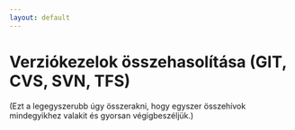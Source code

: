 ```yaml
---
layout: default
---
```


# Verziókezelok összehasolítása (GIT, CVS, SVN, TFS)

(Ezt a legegyszerubb úgy összerakni, hogy egyszer összehívok mindegyikhez valakit és gyorsan végigbeszéljük.)
